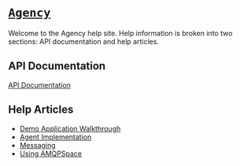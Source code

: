 <head>
  <title>Agency</title>
  <link rel="stylesheet" href="style.css">
</head>

# [`Agency`](https://createwith.agency/)

Welcome to the Agency help site. Help information is broken into two sections:
API documentation and help articles.

## API Documentation

[API Documentation](./api)

## Help Articles

* [Demo Application Walkthrough](./articles/walkthrough.md)
* [Agent Implementation](./articles/agent_implementation.md)
* [Messaging](./articles/messaging.md)
* [Using AMQPSpace](./articles/using_amqpspace.md)
